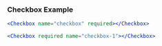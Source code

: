 ### Checkbox Example

``` jsx
<Checkbox name="checkbox" required></Checkbox>
```

``` jsx
<Checkbox required name="checkbox-1"></Checkbox>
```
